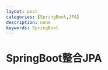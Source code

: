 ```yaml
---
layout: post
categories: [SpringBoot,JPA]
description: none
keywords: SpringBoot
---
```

# SpringBoot整合JPA